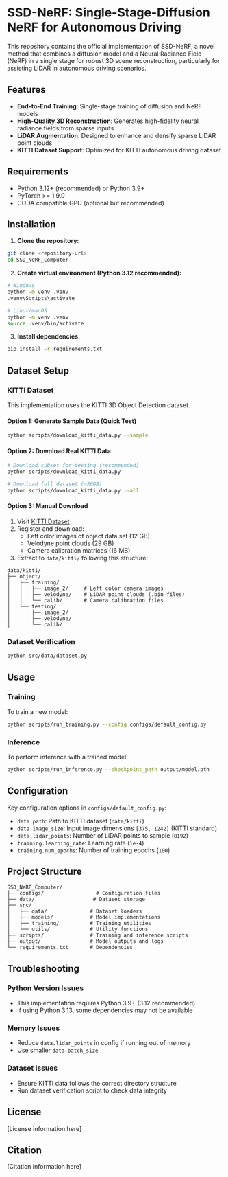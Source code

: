 # SSD-NeRF: Single-Stage-Diffusion NeRF for Autonomous Driving

This repository contains the official implementation of SSD-NeRF, a novel method that combines a diffusion model and a Neural Radiance Field (NeRF) in a single stage for robust 3D scene reconstruction, particularly for assisting LiDAR in autonomous driving scenarios.

## Features

- **End-to-End Training**: Single-stage training of diffusion and NeRF models
- **High-Quality 3D Reconstruction**: Generates high-fidelity neural radiance fields from sparse inputs
- **LiDAR Augmentation**: Designed to enhance and densify sparse LiDAR point clouds
- **KITTI Dataset Support**: Optimized for KITTI autonomous driving dataset

## Requirements

- Python 3.12+ (recommended) or Python 3.9+
- PyTorch >= 1.9.0
- CUDA compatible GPU (optional but recommended)

## Installation

1. **Clone the repository:**
```bash
git clone <repository-url>
cd SSD_NeRF_Computer
```

2. **Create virtual environment (Python 3.12 recommended):**
```bash
# Windows
python -m venv .venv
.venv\Scripts\activate

# Linux/macOS  
python -m venv .venv
source .venv/bin/activate
```

3. **Install dependencies:**
```bash
pip install -r requirements.txt
```

## Dataset Setup

### KITTI Dataset

This implementation uses the KITTI 3D Object Detection dataset.

#### Option 1: Generate Sample Data (Quick Test)
```bash
python scripts/download_kitti_data.py --sample
```

#### Option 2: Download Real KITTI Data
```bash
# Download subset for testing (recommended)
python scripts/download_kitti_data.py

# Download full dataset (~50GB)
python scripts/download_kitti_data.py --all
```

#### Option 3: Manual Download
1. Visit [KITTI Dataset](http://www.cvlibs.net/datasets/kitti/)
2. Register and download:
   - Left color images of object data set (12 GB)
   - Velodyne point clouds (29 GB)  
   - Camera calibration matrices (16 MB)
3. Extract to `data/kitti/` following this structure:
```
data/kitti/
├── object/
│   ├── training/
│   │   ├── image_2/     # Left color camera images
│   │   ├── velodyne/    # LiDAR point clouds (.bin files)
│   │   └── calib/       # Camera calibration files
│   └── testing/
│       ├── image_2/
│       ├── velodyne/
│       └── calib/
```

### Dataset Verification
```bash
python src/data/dataset.py
```

## Usage

### Training

To train a new model:

```bash
python scripts/run_training.py --config configs/default_config.py
```

### Inference

To perform inference with a trained model:

```bash
python scripts/run_inference.py --checkpoint_path output/model.pth
```

## Configuration

Key configuration options in `configs/default_config.py`:

- `data.path`: Path to KITTI dataset (`data/kitti`)
- `data.image_size`: Input image dimensions `[375, 1242]` (KITTI standard)
- `data.lidar_points`: Number of LiDAR points to sample (`8192`)
- `training.learning_rate`: Learning rate (`1e-4`)
- `training.num_epochs`: Number of training epochs (`100`)

## Project Structure

```
SSD_NeRF_Computer/
├── configs/                 # Configuration files
├── data/                   # Dataset storage
├── src/
│   ├── data/              # Dataset loaders
│   ├── models/            # Model implementations
│   ├── training/          # Training utilities
│   └── utils/             # Utility functions
├── scripts/               # Training and inference scripts
├── output/                # Model outputs and logs
└── requirements.txt       # Dependencies
```

## Troubleshooting

### Python Version Issues
- This implementation requires Python 3.9+ (3.12 recommended)
- If using Python 3.13, some dependencies may not be available

### Memory Issues
- Reduce `data.lidar_points` in config if running out of memory
- Use smaller `data.batch_size`

### Dataset Issues
- Ensure KITTI data follows the correct directory structure
- Run dataset verification script to check data integrity

## License

[License information here]

## Citation

[Citation information here] 